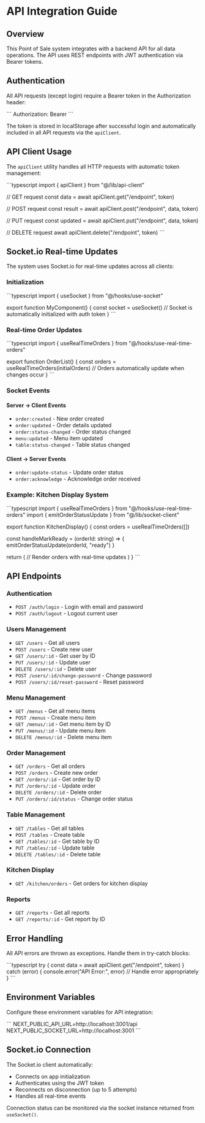 # API Integration Guide

## Overview

This Point of Sale system integrates with a backend API for all data operations. The API uses REST endpoints with JWT authentication via Bearer tokens.

## Authentication

All API requests (except login) require a Bearer token in the Authorization header:

\`\`\`
Authorization: Bearer <token>
\`\`\`

The token is stored in localStorage after successful login and automatically included in all API requests via the `apiClient`.

## API Client Usage

The `apiClient` utility handles all HTTP requests with automatic token management:

\`\`\`typescript
import { apiClient } from "@/lib/api-client"

// GET request
const data = await apiClient.get<T>("/endpoint", token)

// POST request
const result = await apiClient.post<T>("/endpoint", data, token)

// PUT request
const updated = await apiClient.put<T>("/endpoint", data, token)

// DELETE request
await apiClient.delete<T>("/endpoint", token)
\`\`\`

## Socket.io Real-time Updates

The system uses Socket.io for real-time updates across all clients:

### Initialization

\`\`\`typescript
import { useSocket } from "@/hooks/use-socket"

export function MyComponent() {
  const socket = useSocket()
  // Socket is automatically initialized with auth token
}
\`\`\`

### Real-time Order Updates

\`\`\`typescript
import { useRealTimeOrders } from "@/hooks/use-real-time-orders"

export function OrderList() {
  const orders = useRealTimeOrders(initialOrders)
  // Orders automatically update when changes occur
}
\`\`\`

### Socket Events

#### Server → Client Events

- `order:created` - New order created
- `order:updated` - Order details updated
- `order:status-changed` - Order status changed
- `menu:updated` - Menu item updated
- `table:status-changed` - Table status changed

#### Client → Server Events

- `order:update-status` - Update order status
- `order:acknowledge` - Acknowledge order received

### Example: Kitchen Display System

\`\`\`typescript
import { useRealTimeOrders } from "@/hooks/use-real-time-orders"
import { emitOrderStatusUpdate } from "@/lib/socket-client"

export function KitchenDisplay() {
  const orders = useRealTimeOrders([])

  const handleMarkReady = (orderId: string) => {
    emitOrderStatusUpdate(orderId, "ready")
  }

  return (
    // Render orders with real-time updates
  )
}
\`\`\`

## API Endpoints

### Authentication

- `POST /auth/login` - Login with email and password
- `POST /auth/logout` - Logout current user

### Users Management

- `GET /users` - Get all users
- `POST /users` - Create new user
- `GET /users/:id` - Get user by ID
- `PUT /users/:id` - Update user
- `DELETE /users/:id` - Delete user
- `POST /users/:id/change-password` - Change password
- `POST /users/:id/reset-password` - Reset password

### Menu Management

- `GET /menus` - Get all menu items
- `POST /menus` - Create menu item
- `GET /menus/:id` - Get menu item by ID
- `PUT /menus/:id` - Update menu item
- `DELETE /menus/:id` - Delete menu item

### Order Management

- `GET /orders` - Get all orders
- `POST /orders` - Create new order
- `GET /orders/:id` - Get order by ID
- `PUT /orders/:id` - Update order
- `DELETE /orders/:id` - Delete order
- `PUT /orders/:id/status` - Change order status

### Table Management

- `GET /tables` - Get all tables
- `POST /tables` - Create table
- `GET /tables/:id` - Get table by ID
- `PUT /tables/:id` - Update table
- `DELETE /tables/:id` - Delete table

### Kitchen Display

- `GET /kitchen/orders` - Get orders for kitchen display

### Reports

- `GET /reports` - Get all reports
- `GET /reports/:id` - Get report by ID

## Error Handling

All API errors are thrown as exceptions. Handle them in try-catch blocks:

\`\`\`typescript
try {
  const data = await apiClient.get("/endpoint", token)
} catch (error) {
  console.error("API Error:", error)
  // Handle error appropriately
}
\`\`\`

## Environment Variables

Configure these environment variables for API integration:

\`\`\`
NEXT_PUBLIC_API_URL=http://localhost:3001/api
NEXT_PUBLIC_SOCKET_URL=http://localhost:3001
\`\`\`

## Socket.io Connection

The Socket.io client automatically:
- Connects on app initialization
- Authenticates using the JWT token
- Reconnects on disconnection (up to 5 attempts)
- Handles all real-time events

Connection status can be monitored via the socket instance returned from `useSocket()`.
